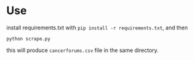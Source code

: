 # Use
install requirements.txt with `pip install -r requirements.txt`, and then

    python scrape.py

this will produce `cancerforums.csv` file in the same directory.